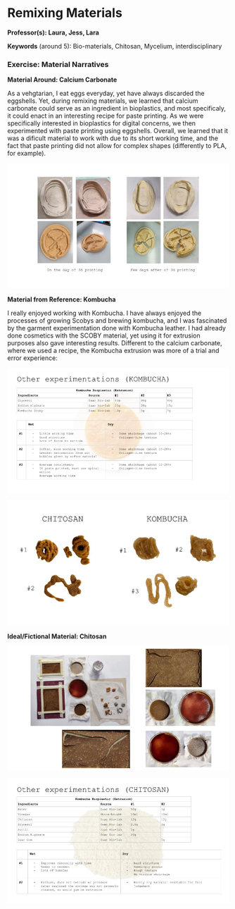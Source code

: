 # Remixing Materials

**Professor(s): Laura, Jess, Lara**

**Keywords** (around 5): Bio-materials, Chitosan, Mycelium, interdisciplinary

### Exercise: Material Narratives

**Material Around: Calcium Carbonate**

As a vehgtarian, I eat eggs everyday, yet have always discarded the eggshells. Yet, during remixing materials, we learned that calcium carbonate could serve as an ingredient in bioplastics, and most specificaly, it could enact in an interesting recipe for paste printing. As we were specifically interested in bioplastics for digital concerns, we then experimented with paste printing using eggshells. Overall, we learned that it was a dificult material to work with due to its short working time, and the fact that paste printing did not allow for complex shapes (differently to PLA, for example).

![Design Space](../images/DMJ3.jpg)

**Material from Reference: Kombucha**

I really enjoyed working with Kombucha. I have always enjoyed the processes of growing Scobys and brewing kombucha, and I was fascinated by the garment experimentation done with Kombucha leather. I had already done cosmetics with the SCOBY material, yet using it for extrusion purposes also gave interesting results. Different to the calcium carbonate, where we used a recipe, the Kombucha extrusion was more of a trial and error experience:

![Design Space](../images/KombuchaGraph.png)

![Design Space](../images/DMJ1.jpg)

**Ideal/Fictional Material: Chitosan**



![Design Space](../images/DMJ2.jpg)

![Design Space](../images/ChitosanGraph.png)


